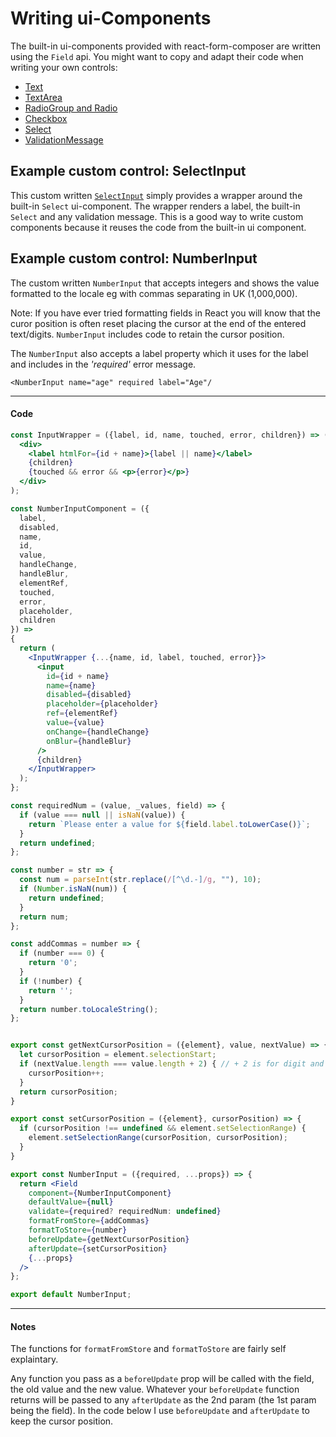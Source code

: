 # Writing ui-Components

The built-in ui-components provided with react-form-composer are written using the `Field` api. You might want to copy and adapt their code when writing your own controls:
* [Text](https://github.com/chrisfield/react-form-composer/blob/master/packages/react-form-composer/src/ui-components/text.js)
* [TextArea](https://github.com/chrisfield/react-form-composer/blob/master/packages/react-form-composer/src/ui-components/text-area.js)
* [RadioGroup and Radio](https://github.com/chrisfield/react-form-composer/blob/master/packages/react-form-composer/src/ui-components/radio.js)
* [Checkbox](https://github.com/chrisfield/react-form-composer/blob/master/packages/react-form-composer/src/ui-components/checkbox.js)
* [Select](https://github.com/chrisfield/react-form-composer/blob/master/packages/react-form-composer/src/ui-components/select.js)
* [ValidationMessage](https://github.com/chrisfield/react-form-composer/blob/master/packages/react-form-composer/src/ui-components/validation-message.js)

<!-- STORY -->

## Example custom control: SelectInput
This custom written [`SelectInput`](https://github.com/chrisfield/react-form-composer/blob/master/stories/ui-components/select-input.jsx) simply provides a wrapper around the built-in `Select` ui-component. The wrapper renders a label, the built-in `Select` and any validation message. This is a good way to write custom components because it reuses the code from the built-in ui component.

## Example custom control: NumberInput
The custom written `NumberInput` that accepts integers and shows the value formatted to the locale eg with commas separating in UK (1,000,000).

Note: If you have ever tried formatting fields in React you will know that the curor position is often reset placing the cursor at the end of the entered text/digits. `NumberInput` includes code to retain the cursor position.

The `NumberInput` also accepts a label property which it uses for the label and includes in the *'required'* error message.

```
<NumberInput name="age" required label="Age"/
```


---
#### Code
```jsx
const InputWrapper = ({label, id, name, touched, error, children}) => (
  <div>
    <label htmlFor={id + name}>{label || name}</label>
    {children}
    {touched && error && <p>{error}</p>}
  </div>
);

const NumberInputComponent = ({
  label,
  disabled,
  name,
  id,
  value,
  handleChange,
  handleBlur,
  elementRef,
  touched,
  error,
  placeholder,
  children
}) => 
{
  return (
    <InputWrapper {...{name, id, label, touched, error}}>
      <input
        id={id + name}
        name={name}
        disabled={disabled}
        placeholder={placeholder}
        ref={elementRef}
        value={value}
        onChange={handleChange}
        onBlur={handleBlur}
      />
      {children}
    </InputWrapper>
  );
};

const requiredNum = (value, _values, field) => {
  if (value === null || isNaN(value)) {
    return `Please enter a value for ${field.label.toLowerCase()}`;
  }
  return undefined;
};

const number = str => {
  const num = parseInt(str.replace(/[^\d.-]/g, ""), 10);
  if (Number.isNaN(num)) {
    return undefined;
  }
  return num;
};

const addCommas = number => {
  if (number === 0) {
    return '0';
  }
  if (!number) {
    return '';
  }
  return number.toLocaleString();
};


export const getNextCursorPosition = ({element}, value, nextValue) => {
  let cursorPosition = element.selectionStart;
  if (nextValue.length === value.length + 2) { // + 2 is for digit and comma
    cursorPosition++;
  }
  return cursorPosition;
}

export const setCursorPosition = ({element}, cursorPosition) => {
  if (cursorPosition !== undefined && element.setSelectionRange) {
    element.setSelectionRange(cursorPosition, cursorPosition);
  }  
}

export const NumberInput = ({required, ...props}) => {
  return <Field
    component={NumberInputComponent}
    defaultValue={null}
    validate={required? requiredNum: undefined}
    formatFromStore={addCommas}
    formatToStore={number}
    beforeUpdate={getNextCursorPosition}
    afterUpdate={setCursorPosition}
    {...props}
  />
};

export default NumberInput;
```
---

#### Notes

The functions for `formatFromStore` and `formatToStore` are fairly self explaintary. 

Any function you pass as a `beforeUpdate` prop will be called with the field, the old value and the new value. Whatever your `beforeUpdate` function returns will be passed to any `afterUpdate` as the 2nd param (the 1st param being the field). In the code below I use `beforeUpdate` and `afterUpdate` to keep the cursor position.

